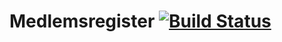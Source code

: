 # Medlemsregister [![Build Status](https://travis-ci.org/Juristforeningen/medlemsregister.svg?branch=master)](https://travis-ci.org/Juristforeningen/medlemsregister)